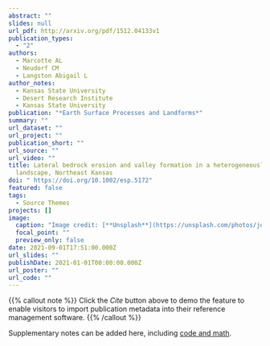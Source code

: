 ```yaml
---
abstract: ""
slides: null
url_pdf: http://arxiv.org/pdf/1512.04133v1
publication_types:
  - "2"
authors:
  - Marcotte AL
  - Neudorf CM
  - Langston Abigail L
author_notes:
  - Kansas State University
  - Desert Research Institute
  - Kansas State University
publication: "*Earth Surface Processes and Landforms*"
summary: ""
url_dataset: ""
url_project: ""
publication_short: ""
url_source: ""
url_video: ""
title: Lateral bedrock erosion and valley formation in a heterogeneously layered
  landscape, Northeast Kansas
doi: " https://doi.org/10.1002/esp.5172"
featured: false
tags:
  - Source Themes
projects: []
image:
  caption: "Image credit: [**Unsplash**](https://unsplash.com/photos/jdD8gXaTZsc)"
  focal_point: ""
  preview_only: false
date: 2021-09-01T17:51:00.000Z
url_slides: ""
publishDate: 2021-01-01T00:00:00.000Z
url_poster: ""
url_code: ""
---
```


{{% callout note %}}
Click the _Cite_ button above to demo the feature to enable visitors to import publication metadata into their reference management software.
{{% /callout %}}

Supplementary notes can be added here, including [code and math](https://wowchemy.com/docs/content/writing-markdown-latex/).
